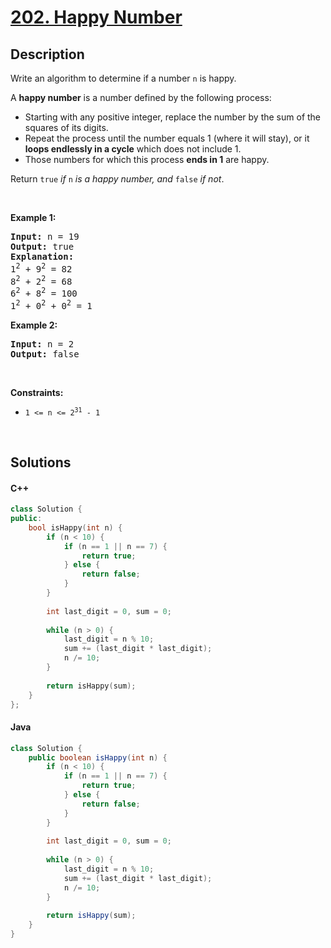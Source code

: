 # [202. Happy Number](https://leetcode.com/problems/happy-number)

## Description

<p>Write an algorithm to determine if a number <code>n</code> is happy.</p>

<p>A <strong>happy number</strong> is a number defined by the following process:</p>

<ul>
    <li>Starting with any positive integer, replace the number by the sum of the squares of its digits.</li>
    <li>Repeat the process until the number equals 1 (where it will stay), or it <strong>loops endlessly in a cycle</strong> which does not include 1.</li>
    <li>Those numbers for which this process <strong>ends in 1</strong> are happy.</li>
</ul>

<p>Return <code>true</code> <em>if</em> <code>n</code> <em>is a happy number, and</em> <code>false</code> <em>if not</em>.</p>

<p>&nbsp;</p>
<p><strong class="example">Example 1:</strong></p>

<pre>
<strong>Input:</strong> n = 19
<strong>Output:</strong> true
<strong>Explanation:</strong>
1<sup>2</sup> + 9<sup>2</sup> = 82
8<sup>2</sup> + 2<sup>2</sup> = 68
6<sup>2</sup> + 8<sup>2</sup> = 100
1<sup>2</sup> + 0<sup>2</sup> + 0<sup>2</sup> = 1
</pre>

<p><strong class="example">Example 2:</strong></p>

<pre>
<strong>Input:</strong> n = 2
<strong>Output:</strong> false
</pre>

<p>&nbsp;</p>
<p><strong>Constraints:</strong></p>

<ul>
    <li><code>1 &lt;= n &lt;= 2<sup>31</sup> - 1</code></li>
</ul>
<p>&nbsp;</p>

## Solutions

<!-- tabs:start -->

#### C++

```cpp
class Solution {
public:
    bool isHappy(int n) {
        if (n < 10) {
            if (n == 1 || n == 7) {
                return true;
            } else {
                return false;
            }
        }
        
        int last_digit = 0, sum = 0;
        
        while (n > 0) {
            last_digit = n % 10;
            sum += (last_digit * last_digit);
            n /= 10;
        }
        
        return isHappy(sum);
    }
};
```

#### Java

```java
class Solution {
    public boolean isHappy(int n) {
        if (n < 10) {
            if (n == 1 || n == 7) {
                return true;
            } else {
                return false;
            }
        }
        
        int last_digit = 0, sum = 0;
        
        while (n > 0) {
            last_digit = n % 10;
            sum += (last_digit * last_digit);
            n /= 10;
        }
        
        return isHappy(sum);
    }
}
```

<!-- tabs:end -->